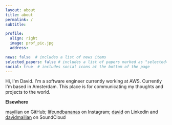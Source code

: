 ```yaml
---
layout: about
title: about
permalink: /
subtitle:

profile:
  align: right
  image: prof_pic.jpg
  address:

news: false  # includes a list of news items
selected_papers: false # includes a list of papers marked as "selected={true}"
social: true  # includes social icons at the bottom of the page
---
```


Hi, I'm David. I'm a software engineer currently working at AWS. Currently I'm based in Amsterdam. This place is for communicating my thoughts and projects to the world.

**Elsewhere**

[mayilian](https://github.com/mayilian) on GitHub; [lifeundbananas](https://www.instagram.com/lifeundbananas) on Instagram; [david](https://www.linkedin.com/in/david-mayilian-53b01561/) on Linkedin and [davidmailian](https://soundcloud.com/davidmailian) on SoundCloud
